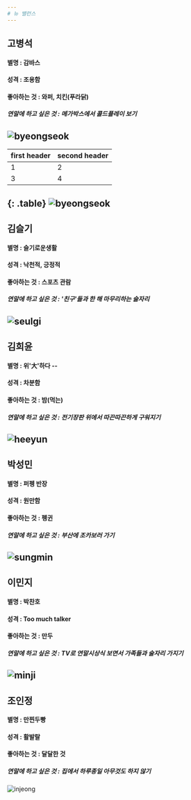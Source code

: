 ```yaml
---
# 뉴 밸런스
---
```

## 고병석
#### 별명 : 감바스
#### 성격 : 조용함
#### 좋아하는 것 : 와퍼, 치킨(푸라닭)
##### 연말에 하고 싶은 것 : 메가박스에서 콜드플레이 보기
![byeongseok](https://user-images.githubusercontent.com/45776030/50434026-0e4bde00-091f-11e9-97d4-f5ad0c3a1c63.jpg)
---
|first header | second header|
|  ---------- | -----------|
|  1 | 2|
|  3 | 4|
{: .table}
![byeongseok](https://user-images.githubusercontent.com/45776030/50434026-0e4bde00-091f-11e9-97d4-f5ad0c3a1c63.jpg)
---
## 김슬기
#### 별명 : 슬기로운생활
#### 성격 : 낙천적, 긍정적
#### 좋아하는 것 : 스포츠 관람 
##### 연말에 하고 싶은 것 : '친구'들과 한 해 마무리하는 술자리
![seulgi](https://user-images.githubusercontent.com/45776030/50434032-1441bf00-091f-11e9-8fab-f0b3fa0a2fcc.jpg)
---
## 김희윤
#### 별명 : 위'大'하다 -- 
#### 성격 : 차분함
#### 좋아하는 것 : 밤(먹는)
##### 연말에 하고 싶은 것 : 전기장판 위에서 따끈따끈하게 구워지기
![heeyun](https://user-images.githubusercontent.com/45776030/50434021-05f3a300-091f-11e9-83dc-d03552f0f62a.jpg)
---
## 박성민
#### 별명 : 퍼펭 반장
#### 성격 : 원만함
#### 좋아하는 것 : 펭귄
##### 연말에 하고 싶은 것 : 부산에 조카보러 가기
![sungmin](https://user-images.githubusercontent.com/45776030/50434042-21f74480-091f-11e9-8536-8e95cb0ccbf1.jpg)
---
## 이민지
#### 별명 : 박찬호
#### 성격 : Too much talker
#### 좋아하는 것 : 만두
##### 연말에 하고 싶은 것 : TV로 연말시상식 보면서 가족들과 술자리 가지기
![minji](https://user-images.githubusercontent.com/45776030/50434039-1b68cd00-091f-11e9-994f-9d638f65056a.jpg)
---
## 조인정
#### 별명 : 만찐두빵
#### 성격 : 활발랄 
#### 좋아하는 것 : 달달한 것 
##### 연말에 하고 싶은 것 : 집에서 하루종일 아무것도 하지 않기
![injeong](https://user-images.githubusercontent.com/45776030/50434048-291e5280-091f-11e9-895f-70f5477a475d.jpg)

